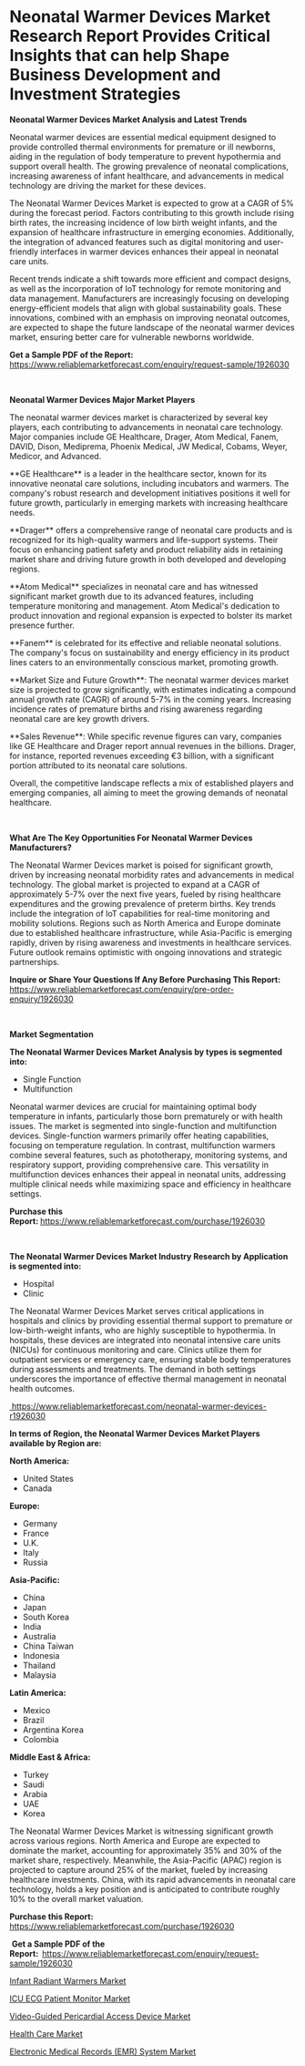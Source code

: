 <p><h1>Neonatal Warmer Devices Market Research Report Provides Critical Insights that can help Shape Business Development and Investment Strategies</h1></p><p><strong>Neonatal Warmer Devices Market Analysis and Latest Trends</strong></p>
<p><p>Neonatal warmer devices are essential medical equipment designed to provide controlled thermal environments for premature or ill newborns, aiding in the regulation of body temperature to prevent hypothermia and support overall health. The growing prevalence of neonatal complications, increasing awareness of infant healthcare, and advancements in medical technology are driving the market for these devices.</p><p>The Neonatal Warmer Devices Market is expected to grow at a CAGR of 5% during the forecast period. Factors contributing to this growth include rising birth rates, the increasing incidence of low birth weight infants, and the expansion of healthcare infrastructure in emerging economies. Additionally, the integration of advanced features such as digital monitoring and user-friendly interfaces in warmer devices enhances their appeal in neonatal care units.</p><p>Recent trends indicate a shift towards more efficient and compact designs, as well as the incorporation of IoT technology for remote monitoring and data management. Manufacturers are increasingly focusing on developing energy-efficient models that align with global sustainability goals. These innovations, combined with an emphasis on improving neonatal outcomes, are expected to shape the future landscape of the neonatal warmer devices market, ensuring better care for vulnerable newborns worldwide.</p></p>
<p><strong>Get a Sample PDF of the Report:&nbsp;</strong> <a href="https://www.reliablemarketforecast.com/enquiry/request-sample/1926030?utm_campaign=1097&utm_medium=2&utm_source=Github&utm_content=ia&utm_term=28032025&utm_id=neonatal-warmer-devices">https://www.reliablemarketforecast.com/enquiry/request-sample/1926030</a></p>
<p>&nbsp;</p>
<p><strong>Neonatal Warmer Devices Major Market Players</strong></p>
<p><p>The neonatal warmer devices market is characterized by several key players, each contributing to advancements in neonatal care technology. Major companies include GE Healthcare, Drager, Atom Medical, Fanem, DAVID, Dison, Mediprema, Phoenix Medical, JW Medical, Cobams, Weyer, Medicor, and Advanced.</p><p>**GE Healthcare** is a leader in the healthcare sector, known for its innovative neonatal care solutions, including incubators and warmers. The company's robust research and development initiatives positions it well for future growth, particularly in emerging markets with increasing healthcare needs.</p><p>**Drager** offers a comprehensive range of neonatal care products and is recognized for its high-quality warmers and life-support systems. Their focus on enhancing patient safety and product reliability aids in retaining market share and driving future growth in both developed and developing regions.</p><p>**Atom Medical** specializes in neonatal care and has witnessed significant market growth due to its advanced features, including temperature monitoring and management. Atom Medical's dedication to product innovation and regional expansion is expected to bolster its market presence further.</p><p>**Fanem** is celebrated for its effective and reliable neonatal solutions. The company's focus on sustainability and energy efficiency in its product lines caters to an environmentally conscious market, promoting growth.</p><p>**Market Size and Future Growth**: The neonatal warmer devices market size is projected to grow significantly, with estimates indicating a compound annual growth rate (CAGR) of around 5-7% in the coming years. Increasing incidence rates of premature births and rising awareness regarding neonatal care are key growth drivers.</p><p>**Sales Revenue**: While specific revenue figures can vary, companies like GE Healthcare and Drager report annual revenues in the billions. Drager, for instance, reported revenues exceeding €3 billion, with a significant portion attributed to its neonatal care solutions.</p><p>Overall, the competitive landscape reflects a mix of established players and emerging companies, all aiming to meet the growing demands of neonatal healthcare.</p></p>
<p>&nbsp;</p>
<p><strong>What Are The Key Opportunities For Neonatal Warmer Devices Manufacturers?</strong></p>
<p><p>The Neonatal Warmer Devices market is poised for significant growth, driven by increasing neonatal morbidity rates and advancements in medical technology. The global market is projected to expand at a CAGR of approximately 5-7% over the next five years, fueled by rising healthcare expenditures and the growing prevalence of preterm births. Key trends include the integration of IoT capabilities for real-time monitoring and mobility solutions. Regions such as North America and Europe dominate due to established healthcare infrastructure, while Asia-Pacific is emerging rapidly, driven by rising awareness and investments in healthcare services. Future outlook remains optimistic with ongoing innovations and strategic partnerships.</p></p>
<p><strong>Inquire or Share Your Questions If Any Before Purchasing This Report:</strong> <a href="https://www.reliablemarketforecast.com/enquiry/pre-order-enquiry/1926030?utm_campaign=1097&utm_medium=2&utm_source=Github&utm_content=ia&utm_term=28032025&utm_id=neonatal-warmer-devices">https://www.reliablemarketforecast.com/enquiry/pre-order-enquiry/1926030</a></p>
<p>&nbsp;</p>
<p><strong>Market Segmentation</strong></p>
<p><strong>The Neonatal Warmer Devices Market Analysis by types is segmented into:</strong></p>
<p><ul><li>Single Function</li><li>Multifunction</li></ul></p>
<p><p>Neonatal warmer devices are crucial for maintaining optimal body temperature in infants, particularly those born prematurely or with health issues. The market is segmented into single-function and multifunction devices. Single-function warmers primarily offer heating capabilities, focusing on temperature regulation. In contrast, multifunction warmers combine several features, such as phototherapy, monitoring systems, and respiratory support, providing comprehensive care. This versatility in multifunction devices enhances their appeal in neonatal units, addressing multiple clinical needs while maximizing space and efficiency in healthcare settings.</p></p>
<p><strong>Purchase this Report:&nbsp;</strong><a href="https://www.reliablemarketforecast.com/purchase/1926030?utm_campaign=1097&utm_medium=2&utm_source=Github&utm_content=ia&utm_term=28032025&utm_id=neonatal-warmer-devices">https://www.reliablemarketforecast.com/purchase/1926030</a></p>
<p>&nbsp;</p>
<p><strong>The Neonatal Warmer Devices Market Industry Research by Application is segmented into:</strong></p>
<p><ul><li>Hospital</li><li>Clinic</li></ul></p>
<p><p>The Neonatal Warmer Devices Market serves critical applications in hospitals and clinics by providing essential thermal support to premature or low-birth-weight infants, who are highly susceptible to hypothermia. In hospitals, these devices are integrated into neonatal intensive care units (NICUs) for continuous monitoring and care. Clinics utilize them for outpatient services or emergency care, ensuring stable body temperatures during assessments and treatments. The demand in both settings underscores the importance of effective thermal management in neonatal health outcomes.</p></p>
<p><a href="https://www.reliablemarketforecast.com/neonatal-warmer-devices-r1926030?utm_campaign=1097&utm_medium=2&utm_source=Github&utm_content=ia&utm_term=28032025&utm_id=neonatal-warmer-devices">&nbsp;https://www.reliablemarketforecast.com/neonatal-warmer-devices-r1926030</a></p>
<p><strong>In terms of Region, the Neonatal Warmer Devices Market Players available by Region are:</strong></p>
<p>
    <p> <strong> North America: </strong>
        <ul>
            <li>United States</li>
            <li>Canada</li>
        </ul>
        </p> 
    <p> <strong> Europe: </strong>
        <ul>
            <li>Germany</li>
            <li>France</li>
            <li>U.K.</li>
            <li>Italy</li>
            <li>Russia</li>
        </ul>
        </p> 
    <p> <strong> Asia-Pacific: </strong>
        <ul>
            <li>China</li>
            <li>Japan</li>
            <li>South Korea</li>
            <li>India</li>
            <li>Australia</li>
            <li>China Taiwan</li>
            <li>Indonesia</li>
            <li>Thailand</li>
            <li>Malaysia</li>
        </ul>
        </p> 
    <p> <strong> Latin America: </strong>
        <ul>
            <li>Mexico</li>
            <li>Brazil</li>
            <li>Argentina Korea</li>
            <li>Colombia</li>
        </ul>
        </p> 
    <p> <strong> Middle East & Africa: </strong>
        <ul>
            <li>Turkey</li>
            <li>Saudi</li>
            <li>Arabia</li>
            <li>UAE</li>
            <li>Korea</li>
        </ul>
    </p>
    </p>
<p><p>The Neonatal Warmer Devices Market is witnessing significant growth across various regions. North America and Europe are expected to dominate the market, accounting for approximately 35% and 30% of the market share, respectively. Meanwhile, the Asia-Pacific (APAC) region is projected to capture around 25% of the market, fueled by increasing healthcare investments. China, with its rapid advancements in neonatal care technology, holds a key position and is anticipated to contribute roughly 10% to the overall market valuation.</p></p>
<p><strong>Purchase this Report: </strong><a href="https://www.reliablemarketforecast.com/purchase/1926030?utm_campaign=1097&utm_medium=2&utm_source=Github&utm_content=ia&utm_term=28032025&utm_id=neonatal-warmer-devices">https://www.reliablemarketforecast.com/purchase/1926030</a></p>
<p>&nbsp;<strong>Get a Sample PDF of the Report:&nbsp;&nbsp;</strong><a href="https://www.reliablemarketforecast.com/enquiry/request-sample/1926030?utm_campaign=1097&utm_medium=2&utm_source=Github&utm_content=ia&utm_term=28032025&utm_id=neonatal-warmer-devices">https://www.reliablemarketforecast.com/enquiry/request-sample/1926030</a></p>
<p><strong></strong></p>
<p><p><a href="https://github.com/ajegiobitsa/Market-Research-Report-List-1/blob/main/infant-radiant-warmers-market.md?utm_campaign=1097&utm_medium=2&utm_source=Github&utm_content=ia&utm_term=28032025&utm_id=neonatal-warmer-devices">Infant Radiant Warmers Market</a></p><p><a href="https://github.com/arifasabeygb/Market-Research-Report-List-1/blob/main/icu-ecg-patient-monitor-market.md?utm_campaign=1097&utm_medium=2&utm_source=Github&utm_content=ia&utm_term=28032025&utm_id=neonatal-warmer-devices">ICU ECG Patient Monitor Market</a></p><p><a href="https://github.com/ocambdidarhz/Market-Research-Report-List-1/blob/main/video-guided-pericardial-access-device-market.md?utm_campaign=1097&utm_medium=2&utm_source=Github&utm_content=ia&utm_term=28032025&utm_id=neonatal-warmer-devices">Video-Guided Pericardial Access Device Market</a></p><p><a href="https://github.com/aslinalirey9/Market-Research-Report-List-1/blob/main/health-care-market.md?utm_campaign=1097&utm_medium=2&utm_source=Github&utm_content=ia&utm_term=28032025&utm_id=neonatal-warmer-devices">Health Care Market</a></p><p><a href="https://github.com/kaidaloeckf7/Market-Research-Report-List-1/blob/main/electronic-medical-records-emr-system-market.md?utm_campaign=1097&utm_medium=2&utm_source=Github&utm_content=ia&utm_term=28032025&utm_id=neonatal-warmer-devices">Electronic Medical Records (EMR) System Market</a></p></p>